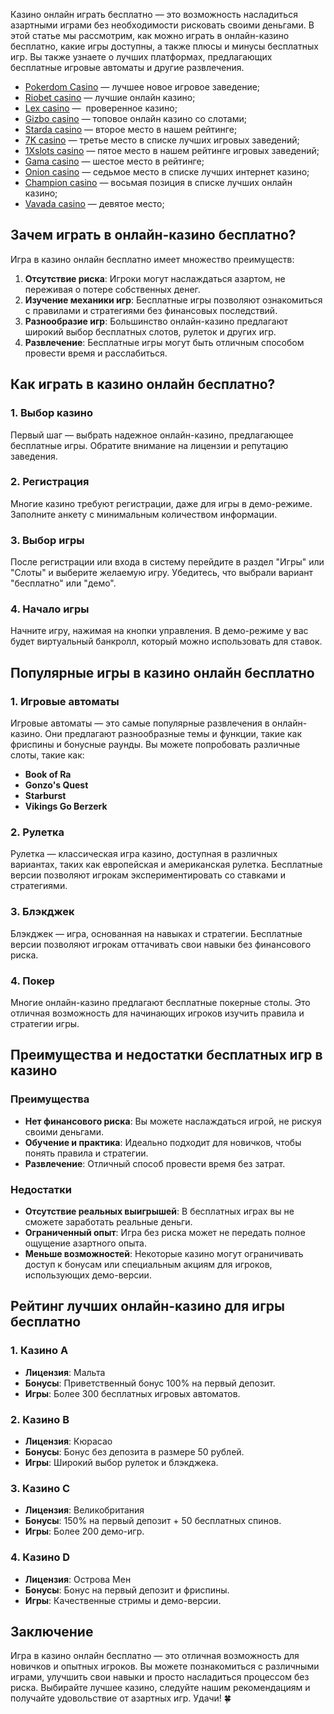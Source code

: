 Казино онлайн играть бесплатно — это возможность насладиться азартными играми без необходимости рисковать своими деньгами. В этой статье мы рассмотрим, как можно играть в онлайн-казино бесплатно, какие игры доступны, а также плюсы и минусы бесплатных игр. Вы также узнаете о лучших платформах, предлагающих бесплатные игровые автоматы и другие развлечения.

* [Pokerdom Casino](https://brandplay.link/FwVc4f) — лучшее новое игровое заведение;
* [Riobet casino](https://brandplay.link/TnjsxFvH) — лучшие онлайн казино;
* [Lex casino](https://brandplay.link/VMqNXPFs) —  проверенное казино;
* [Gizbo casino](https://brandplay.link/rvzLrVLp) — топовое онлайн казино со слотами;
* [Starda casino](https://brandplay.link/HDcDrxLk) — второе место в нашем рейтинге;
* [7K casino](https://brandplay.link/dd46bNgD) — третье место в списке лучших игровых заведений;
* [1Xslots casino](https://brandplay.link/J2ZbqMPZ) — пятое место в нашем рейтинге игровых заведений;
* [Gama casino](https://brandplay.link/RD52jZbL) — шестое место в рейтинге;
* [Onion casino](https://brandplay.link/8LcS6Djb) — седьмое место в списке лучших интернет казино;
* [Champion casino](https://temon-gter.cfd/go/9n8?p56190p303844p3509t17502) — восьмая позиция в списке лучших онлайн казино;
* [Vavada casino](https://vavadapartner.pro/?promo=75590753-cc8b-4c4a-8d71-99b7a2293439-jud\&target=register) — девятое место;



## Зачем играть в онлайн-казино бесплатно?

Игра в казино онлайн бесплатно имеет множество преимуществ:

1. **Отсутствие риска**: Игроки могут наслаждаться азартом, не переживая о потере собственных денег.
2. **Изучение механики игр**: Бесплатные игры позволяют ознакомиться с правилами и стратегиями без финансовых последствий.
3. **Разнообразие игр**: Большинство онлайн-казино предлагают широкий выбор бесплатных слотов, рулеток и других игр.
4. **Развлечение**: Бесплатные игры могут быть отличным способом провести время и расслабиться.

## Как играть в казино онлайн бесплатно?

### 1. Выбор казино

Первый шаг — выбрать надежное онлайн-казино, предлагающее бесплатные игры. Обратите внимание на лицензии и репутацию заведения.

### 2. Регистрация

Многие казино требуют регистрации, даже для игры в демо-режиме. Заполните анкету с минимальным количеством информации.

### 3. Выбор игры

После регистрации или входа в систему перейдите в раздел "Игры" или "Слоты" и выберите желаемую игру. Убедитесь, что выбрали вариант "бесплатно" или "демо".

### 4. Начало игры

Начните игру, нажимая на кнопки управления. В демо-режиме у вас будет виртуальный банкролл, который можно использовать для ставок.

## Популярные игры в казино онлайн бесплатно

### 1. Игровые автоматы

Игровые автоматы — это самые популярные развлечения в онлайн-казино. Они предлагают разнообразные темы и функции, такие как фриспины и бонусные раунды. Вы можете попробовать различные слоты, такие как:

* **Book of Ra**
* **Gonzo's Quest**
* **Starburst**
* **Vikings Go Berzerk**

### 2. Рулетка

Рулетка — классическая игра казино, доступная в различных вариантах, таких как европейская и американская рулетка. Бесплатные версии позволяют игрокам экспериментировать со ставками и стратегиями.

### 3. Блэкджек

Блэкджек — игра, основанная на навыках и стратегии. Бесплатные версии позволяют игрокам оттачивать свои навыки без финансового риска.

### 4. Покер

Многие онлайн-казино предлагают бесплатные покерные столы. Это отличная возможность для начинающих игроков изучить правила и стратегии игры.

## Преимущества и недостатки бесплатных игр в казино

### Преимущества

* **Нет финансового риска**: Вы можете наслаждаться игрой, не рискуя своими деньгами.
* **Обучение и практика**: Идеально подходит для новичков, чтобы понять правила и стратегии.
* **Развлечение**: Отличный способ провести время без затрат.

### Недостатки

* **Отсутствие реальных выигрышей**: В бесплатных играх вы не сможете заработать реальные деньги.
* **Ограниченный опыт**: Игра без риска может не передать полное ощущение азартного опыта.
* **Меньше возможностей**: Некоторые казино могут ограничивать доступ к бонусам или специальным акциям для игроков, использующих демо-версии.

## Рейтинг лучших онлайн-казино для игры бесплатно

### 1. Казино A

* **Лицензия**: Мальта
* **Бонусы**: Приветственный бонус 100% на первый депозит.
* **Игры**: Более 300 бесплатных игровых автоматов.

### 2. Казино B

* **Лицензия**: Кюрасао
* **Бонусы**: Бонус без депозита в размере 50 рублей.
* **Игры**: Широкий выбор рулеток и блэкджека.

### 3. Казино C

* **Лицензия**: Великобритания
* **Бонусы**: 150% на первый депозит + 50 бесплатных спинов.
* **Игры**: Более 200 демо-игр.

### 4. Казино D

* **Лицензия**: Острова Мен
* **Бонусы**: Бонус на первый депозит и фриспины.
* **Игры**: Качественные стримы и демо-версии.

## Заключение

Игра в казино онлайн бесплатно — это отличная возможность для новичков и опытных игроков. Вы можете познакомиться с различными играми, улучшить свои навыки и просто насладиться процессом без риска. Выбирайте лучшее казино, следуйте нашим рекомендациям и получайте удовольствие от азартных игр. Удачи! 🍀
